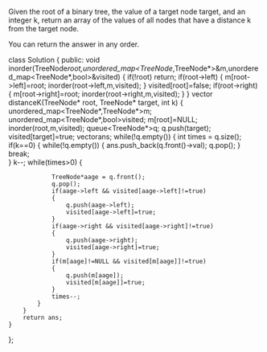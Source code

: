Given the root of a binary tree, the value of a target node target, and an integer k, return an array of the values of all nodes that have a distance k from the target node.

You can return the answer in any order.

class Solution {
public:
    void inorder(TreeNode*root,unordered_map<TreeNode*,TreeNode*>&m,unordered_map<TreeNode*,bool>&visited)
    {
        if(!root)
        return;
        if(root->left)
        {
            m[root->left]=root;
            inorder(root->left,m,visited);
        }
        visited[root]=false;
        if(root->right)
        {
            m[root->right]=root;
            inorder(root->right,m,visited);
        }
    }
    vector<int> distanceK(TreeNode* root, TreeNode* target, int k) 
    {
        unordered_map<TreeNode*,TreeNode*>m;
        unordered_map<TreeNode*,bool>visited;
        m[root]=NULL;
        inorder(root,m,visited);
        queue<TreeNode*>q;
        q.push(target);
        visited[target]=true;
        vector<int>ans;
        while(!q.empty())
        {
            int times =  q.size();
            if(k==0)
            {
                while(!q.empty())
                {
                    ans.push_back(q.front()->val);
                    q.pop();
                }
                break;   
            }
            k--;
            while(times>0)
            {
                            
                TreeNode*aage = q.front();
                q.pop();
                if(aage->left && visited[aage->left]!=true)
                {
                    q.push(aage->left);
                    visited[aage->left]=true;
                }
                if(aage->right && visited[aage->right]!=true)
                {
                    q.push(aage->right);
                    visited[aage->right]=true;
                }
                if(m[aage]!=NULL && visited[m[aage]]!=true)
                {
                    q.push(m[aage]);
                    visited[m[aage]]=true;
                }
                times--;
            }
        }
        return ans;
    }
};